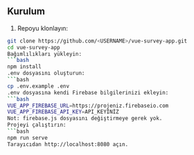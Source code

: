 ## Kurulum

1. Repoyu klonlayın:

```bash
git clone https://github.com/<USERNAME>/vue-survey-app.git
cd vue-survey-app
Bağımlılıkları yükleyin:
```bash
npm install
.env dosyasını oluşturun:
```bash
cp .env.example .env
.env dosyasına kendi Firebase bilgilerinizi ekleyin:
```bash
VUE_APP_FIREBASE_URL=https://projeniz.firebaseio.com
VUE_APP_FIREBASE_API_KEY=API_KEYİNİZ
Not: firebase.js dosyasını değiştirmeye gerek yok.
Projeyi çalıştırın:
```bash
npm run serve
Tarayıcıdan http://localhost:8080 açın.
